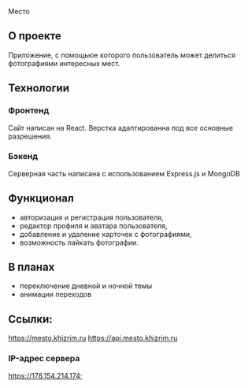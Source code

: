 Место

## О проекте
Приложение, с помощьюе которого пользователь может делиться фотографиями интересных мест.

## Технологии
### Фронтенд
Cайт написан на React. Верстка адаптированна под все основные разрешения.
### Бэкенд
Серверная часть написана с использованием Express.js и MongoDB

## Функционал
* авторизация и регистрация пользователя,
* редактор профиля и аватара пользователя,
* добавление и удаление карточек с фотографиями,
* возможность лайкать фотографии.

## В планах
* переключение дневной и ночной темы
* анимации переходов

## Ссылки:
https://mesto.khizrim.ru
https://api.mesto.khizrim.ru

### IP-адрес сервера
https://178.154.214.174;
